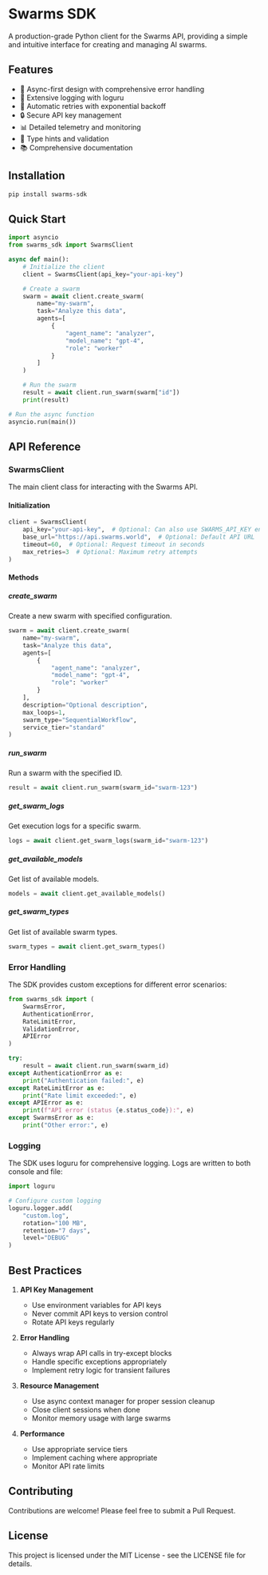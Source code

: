 # Swarms SDK

A production-grade Python client for the Swarms API, providing a simple and intuitive interface for creating and managing AI swarms.

## Features

- 🚀 Async-first design with comprehensive error handling
- 📝 Extensive logging with loguru
- 🔄 Automatic retries with exponential backoff
- 🔒 Secure API key management
- 📊 Detailed telemetry and monitoring
- 🎯 Type hints and validation
- 📚 Comprehensive documentation

## Installation

```bash
pip install swarms-sdk
```

## Quick Start

```python
import asyncio
from swarms_sdk import SwarmsClient

async def main():
    # Initialize the client
    client = SwarmsClient(api_key="your-api-key")

    # Create a swarm
    swarm = await client.create_swarm(
        name="my-swarm",
        task="Analyze this data",
        agents=[
            {
                "agent_name": "analyzer",
                "model_name": "gpt-4",
                "role": "worker"
            }
        ]
    )

    # Run the swarm
    result = await client.run_swarm(swarm["id"])
    print(result)

# Run the async function
asyncio.run(main())
```

## API Reference

### SwarmsClient

The main client class for interacting with the Swarms API.

#### Initialization

```python
client = SwarmsClient(
    api_key="your-api-key",  # Optional: Can also use SWARMS_API_KEY env var
    base_url="https://api.swarms.world",  # Optional: Default API URL
    timeout=60,  # Optional: Request timeout in seconds
    max_retries=3  # Optional: Maximum retry attempts
)
```

#### Methods

##### create_swarm

Create a new swarm with specified configuration.

```python
swarm = await client.create_swarm(
    name="my-swarm",
    task="Analyze this data",
    agents=[
        {
            "agent_name": "analyzer",
            "model_name": "gpt-4",
            "role": "worker"
        }
    ],
    description="Optional description",
    max_loops=1,
    swarm_type="SequentialWorkflow",
    service_tier="standard"
)
```

##### run_swarm

Run a swarm with the specified ID.

```python
result = await client.run_swarm(swarm_id="swarm-123")
```

##### get_swarm_logs

Get execution logs for a specific swarm.

```python
logs = await client.get_swarm_logs(swarm_id="swarm-123")
```

##### get_available_models

Get list of available models.

```python
models = await client.get_available_models()
```

##### get_swarm_types

Get list of available swarm types.

```python
swarm_types = await client.get_swarm_types()
```

### Error Handling

The SDK provides custom exceptions for different error scenarios:

```python
from swarms_sdk import (
    SwarmsError,
    AuthenticationError,
    RateLimitError,
    ValidationError,
    APIError
)

try:
    result = await client.run_swarm(swarm_id)
except AuthenticationError as e:
    print("Authentication failed:", e)
except RateLimitError as e:
    print("Rate limit exceeded:", e)
except APIError as e:
    print(f"API error (status {e.status_code}):", e)
except SwarmsError as e:
    print("Other error:", e)
```

### Logging

The SDK uses loguru for comprehensive logging. Logs are written to both console and file:

```python
import loguru

# Configure custom logging
loguru.logger.add(
    "custom.log",
    rotation="100 MB",
    retention="7 days",
    level="DEBUG"
)
```

## Best Practices

1. **API Key Management**
   - Use environment variables for API keys
   - Never commit API keys to version control
   - Rotate API keys regularly

2. **Error Handling**
   - Always wrap API calls in try-except blocks
   - Handle specific exceptions appropriately
   - Implement retry logic for transient failures

3. **Resource Management**
   - Use async context manager for proper session cleanup
   - Close client sessions when done
   - Monitor memory usage with large swarms

4. **Performance**
   - Use appropriate service tiers
   - Implement caching where appropriate
   - Monitor API rate limits

## Contributing

Contributions are welcome! Please feel free to submit a Pull Request.

## License

This project is licensed under the MIT License - see the LICENSE file for details. 